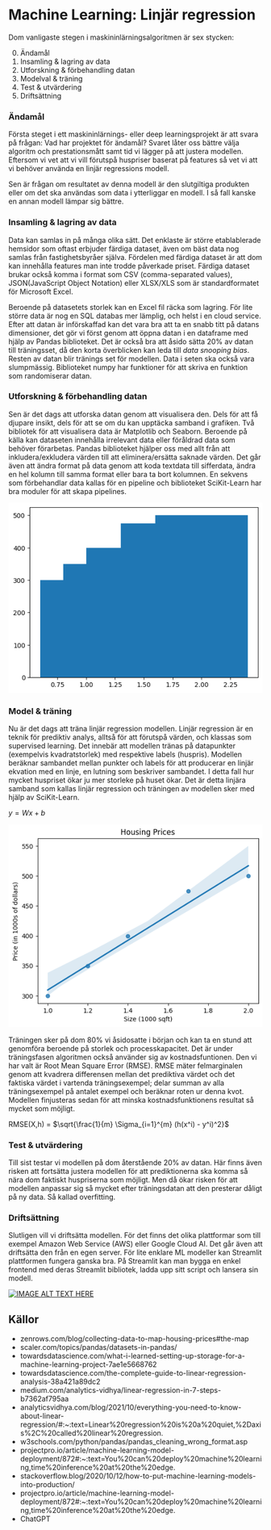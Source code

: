 # Machine Learning: Linjär regression 

Dom vanligaste stegen i maskininlärningsalgoritmen är sex stycken: 

0) Ändamål
1) Insamling & lagring av data 
2) Utforskning & förbehandling datan 
3) Modelval & träning 
4) Test & utvärdering
5) Driftsättning

### Ändamål
Första steget i ett maskininlärnings- eller deep learningsprojekt är att svara på frågan: Vad har projektet för ändamål? Svaret låter oss bättre välja algoritm och prestationsmått samt tid vi lägger på att justera modellen. Eftersom vi vet att vi vill förutspå huspriser baserat på features så vet vi att vi behöver använda en linjär regressions modell.

Sen är frågan om resultatet av denna modell är den slutgiltiga produkten eller om det ska användas som data i ytterliggar en modell.
I så fall kanske en annan modell lämpar sig bättre.


### Insamling & lagring av data

Data kan samlas in på många olika sätt. Det enklaste är större etablablerade hemsidor som oftast erbjuder färdiga dataset, även om bäst data nog samlas från fastighetsbyråer själva. Fördelen med färdiga dataset är att dom kan innehålla features man inte trodde påverkade priset. Färdiga dataset brukar också komma i format som CSV (comma-separated values), JSON(JavaScript Object Notation) eller XLSX/XLS som är standardformatet för Microsoft Excel.

Beroende på datasetets storlek kan en Excel fil räcka som lagring. För lite större data är nog en SQL databas mer lämplig, och helst i en cloud service.
Efter att datan är införskaffad kan det vara bra att ta en snabb titt på datans dimensioner, det gör vi först genom att öppna datan i en dataframe med hjälp av Pandas biblioteket. Det är också bra att åsido sätta 20% av datan till träningsset, då den korta överblicken kan leda till _data snooping bias_.
Resten av datan blir tränings set för modellen. Data i seten ska också vara slumpmässig. Biblioteket numpy har funktioner för att skriva en funktion som randomiserar datan.


### Utforskning & förbehandling datan
Sen är det dags att utforska datan genom att visualisera den. Dels för att få djupare insikt, dels för att se om du kan upptäcka samband i grafiken. Två bibliotek för att visualisera data är Matplotlib och Seaborn. Beroende på källa kan dataseten innehålla irrelevant data eller föråldrad data som behöver förarbetas. Pandas biblioteket hjälper oss med allt från att inkludera/exkludera värden till att eliminera/ersätta saknade värden. Det går även att ändra format på data genom att koda textdata till sifferdata, ändra en hel kolumn till samma format eller bara ta bort kolumnen. En sekvens som förbehandlar data kallas för en pipeline och biblioteket SciKit-Learn har bra moduler för att skapa pipelines.

![Graf](https://github.com/koop46/koop46/blob/main/output1.png?raw=true)

### Model & träning
Nu är det dags att träna linjär regression modellen. Linjär regression är en teknik för prediktiv analys, alltså för att förutspå värden, och klassas som supervised learning. Det innebär att modellen tränas på datapunkter (exempelvis kvadratstorlek) med respektive labels (huspris). Modellen beräknar sambandet mellan punkter och labels för att producerar en linjär ekvation med en linje, en lutning som beskriver sambandet. I detta fall hur mycket huspriset ökar ju mer storleke på huset ökar. Det är detta linjära samband som kallas linjär regression och träningen av modellen sker med hjälp av SciKit-Learn.


$y = Wx + b$

![Graf](https://github.com/koop46/koop46/blob/main/output.png?raw=true)

Träningen sker på dom 80% vi åsidosatte i början och kan ta en stund att genomföra beroende på storlek och processkapacitet. Det är under träningsfasen algoritmen också använder sig av kostnadsfuntionen. Den vi har valt är Root Mean Square Error (RMSE). RMSE mäter felmarginalen genom att kvadrera differensen mellan det prediktiva värdet och det faktiska värdet i vartenda träningsexempel; delar summan av alla träningsexempel på antalet exempel och beräknar roten ur denna kvot. Modellen finjusteras sedan för att minska kostnadsfunktionens resultat så mycket som möjligt.


RMSE(X,h) = $\sqrt{\frac{1}{m} \Sigma_{i=1}^{m} (h(x^i) - y^i)^2}$

### Test & utvärdering 

Till sist testar vi modellen på dom återstående 20% av datan. Här finns även risken att fortsätta justera modellen för att prediktionerna ska komma så nära dom faktiskt huspriserna som möjligt. Men då ökar risken för att modellen anpassar sig så mycket efter träningsdatan att den presterar dåligt på ny data. Så kallad overfitting.


### Driftsättning 

Slutligen vill vi driftsätta modellen. För det finns det olika plattformar som till exempel Amazon Web Service (AWS) eller Google Cloud AI. Det går även att driftsätta den från en egen server. För lite enklare ML modeller kan Streamlit plattformen fungera ganska bra. 
På Streamlit kan man bygga en enkel frontend med deras Streamlit bibliotek, ladda upp sitt script och lansera sin modell.



[![IMAGE ALT TEXT HERE](https://img.youtube.com/vi/8M20LyCZDOY/0.jpg)](https://www.youtube.com/watch?v=8M20LyCZDOY)



## Källor

- zenrows.com/blog/collecting-data-to-map-housing-prices#the-map 
- scaler.com/topics/pandas/datasets-in-pandas/ 
- towardsdatascience.com/what-i-learned-setting-up-storage-for-a-machine-learning-project-7ae1e5668762 
- towardsdatascience.com/the-complete-guide-to-linear-regression-analysis-38a421a89dc2 
- medium.com/analytics-vidhya/linear-regression-in-7-steps-b7362af795aa 
- analyticsvidhya.com/blog/2021/10/everything-you-need-to-know-about-linear-regression/#:~:text=Linear%20regression%20is%20a%20quiet,%2Daxis%2C%20called%20linear%20regression.
- w3schools.com/python/pandas/pandas_cleaning_wrong_format.asp
- projectpro.io/article/machine-learning-model-deployment/872#:~:text=You%20can%20deploy%20machine%20learning,time%20inference%20at%20the%20edge.
- stackoverflow.blog/2020/10/12/how-to-put-machine-learning-models-into-production/
- projectpro.io/article/machine-learning-model-deployment/872#:~:text=You%20can%20deploy%20machine%20learning,time%20inference%20at%20the%20edge.
- ChatGPT

